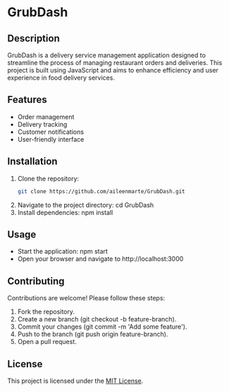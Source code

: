 # GrubDash

## Description

GrubDash is a delivery service management application designed to streamline the process of managing restaurant orders and deliveries. This project is built using JavaScript and aims to enhance efficiency and user experience in food delivery services.

## Features

- Order management
- Delivery tracking
- Customer notifications
- User-friendly interface

## Installation

1. Clone the repository:
   ```sh
   git clone https://github.com/aileenmarte/GrubDash.git
2. Navigate to the project directory:
    cd GrubDash
3. Install dependencies:
    npm install

## Usage
- Start the application:
    npm start
- Open your browser and navigate to http://localhost:3000

## Contributing
Contributions are welcome! Please follow these steps:

1. Fork the repository.
2. Create a new branch (git checkout -b feature-branch).
3. Commit your changes (git commit -m 'Add some feature').
4. Push to the branch (git push origin feature-branch).
5. Open a pull request.

## License
This project is licensed under the [MIT License](LICENSE).




